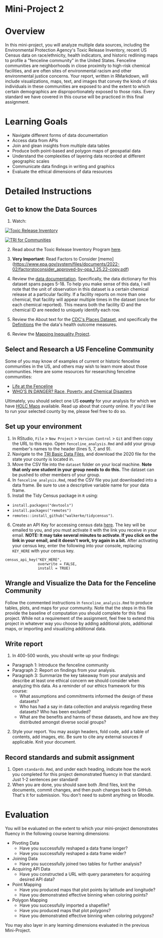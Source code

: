 # Mini-Project 2

# Overview

In this mini-project, you will analyze multiple data sources, including the Environmental Protection Agency's Toxic Release Inventory, recent US Census data on race/ethnicity, health indicators, and historic redlining maps to profile a "fenceline community" in the United States. Fenceline communities are neighborhoods in close proximity to high-risk chemical facilities, and are often sites of environmental racism and other environmental justice concerns. Your report, written in RMarkdown, will include visualizations, maps, text, and images that convey the kinds of risks individuals in these communities are exposed to and the extent to which certain demographics are disproportionately exposed to those risks. Every standard we have covered in this course will be practiced in this final assignment.

# Learning Goals

* Navigate different forms of data documentation
* Access data from APIs
* Join and glean insights from multiple data tables
* Produce both point-based and polygon maps of geospatial data
* Understand the complexities of layering data recorded at different geographic scales
* Communicate data findings in writing and graphics
* Evaluate the ethical dimensions of data resources

# Detailed Instructions

## Get to know the Data Sources

1. Watch:

[![Toxic Release Inventory](http://img.youtube.com/vi/Fqjh6t6Hx6s/0.jpg)](http://www.youtube.com/watch?v=Fqjh6t6Hx6s)

[![TRI for Communities](http://img.youtube.com/vi/Hj3yGpe_s-8/0.jpg)](http://www.youtube.com/watch?v=Hj3yGpe_s-8)

2. Read about the Toxic Release Inventory Program [here](https://www.epa.gov/toxics-release-inventory-tri-program/what-toxics-release-inventory).

3. **Very Important**: Read Factors to Consider [memo] (https://www.epa.gov/system/files/documents/2022-02/factorstoconsider_approved-by-opa_1.25.22-copy.pdf)

4. Review the [data documentation](https://www.epa.gov/system/files/documents/2021-10/tri-basic-data-file-documentation-ry2020_100721.pdf). Specifically, the data dictionary for this dataset spans pages 5-18. To help you make sense of this data, I will note that the unit of observation in this dataset is a certain chemical release at a particular facility. If a facility reports on more than one chemical, that facility will appear multiple times in the dataset (once for each chemical reported). This means both the facility ID and the chemical ID are needed to uniquely identify each row.  

5. Review the About text for the [CDC's Places Dataset](https://chronicdata.cdc.gov/500-Cities-Places/PLACES-Local-Data-for-Better-Health-Census-Tract-D/cwsq-ngmh), and specifically the [Definitions](https://www.cdc.gov/places/measure-definitions/health-outcomes/index.html) the the data's health outcome measures. 

6. Review the [Mapping Inequality Project](https://dsl.richmond.edu/panorama/redlining/#loc=5/39.1/-94.58&text=intro). 

## Select and Research a US Fenceline Community

Some of you may know of examples of current or historic fenceline communities in the US, and others may wish to learn more about those communities. Here are some resources for researching fenceline communities:

* [Life at the Fenceline](https://ej4all.org/life-at-the-fenceline)
* [WHO’S IN DANGER? Race, Poverty, and Chemical Disasters](https://comingcleaninc.org/assets/media/images/Reports/Who's%20in%20Danger%20Report%20FINAL.pdf)

Ultimately, you should select one US **county** for your analysis for which we have [HOLC Maps](https://dsl.richmond.edu/panorama/redlining/#loc=5/39.1/-94.58&text=downloads) available. Read up about that county online. If you'd like to run your selected county by me, please feel free to do so. 

## Set up your environment

1. In RStudio, `File` > `New Project` > `Version Control` > `Git` and then copy the URL to this repo. Open `fenceline_analysis.Rmd` and add your group member's names to the header (lines 5, 7, and 9). 
2. Navigate to the [TRI Basic Data Files](https://www.epa.gov/toxics-release-inventory-tri-program/tri-basic-data-files-calendar-years-1987-present), and download the 2020 file for the state your county is located in. 
3. Move the CSV file into the `dataset` folder on your local machine. **Note that only one student in your group needs to do this.** The dataset can be pushed to other members of your group.
4. In `fenceline_analysis.Rmd`, read the CSV file you just downloaded into a data frame. Be sure to use a descriptive variable name for your data frame.
5. Install the Tidy Census package in `R` using:

* `install.packages("devtools")`
* `install.packages("remotes")`
* `remotes::install_github("walkerke/tidycensus")`.

6. Create an API Key for accessing census data [here](https://api.census.gov/data/create_success.html). The key will be emailed to you, and you must activate it with the link you receive in your email. **NOTE: It may take several minutes to activate. If you click on the link in your email, and it doesn't work, try again in a bit.** After activating your census key, enter the following into your console, replacing `KEY_HERE` with your census key. 

```
census_api_key("KEY_HERE", 
               overwrite = FALSE, 
               install = TRUE)
```

## Wrangle and Visualize the Data for the Fenceline Community

Follow the commented instructions in `fenceline_analysis.Rmd` to produce tables, plots, and maps for your community. Note that the steps in this file provide the baseline of computation you should complete for this final project. While not a requirement of the assignment, feel free to extend this project in whatever way you choose by adding additional plots, additional maps, or importing and visualizing additional data. 

## Write report

1. In 400-500 words, you should write up your findings:
  * Paragraph 1: Introduce the fenceline community
  * Paragraph 2: Report on findings from your analysis.
  * Paragraph 3: Summarize the key takeaway from your analysis and describe at least one ethical concern we should consider when analyzing this data. As a reminder of our ethics framework for this course:
    * What assumptions and commitments informed the design of these datasets?
    * Who has had a say in data collection and analysis regarding these datasets? Who has been excluded?
    * What are the benefits and harms of these datasets, and how are they distributed amongst diverse social groups?
2. Style your report. You may assign headers, fold code, add a table of contents, add images, etc. Be sure to cite any external sources if applicable. Knit your document. 

## Record standards and submit assignment

1. Open `standards.Rmd`, and under each heading, indicate how the work you completed for this project demonstrated fluency in that standard. Just 1-2 sentences per standard!
2. When you are done, you should save both .Rmd files, knit the documents, commit changes, and then push changes back to GitHub. That's it for submission. You don't need to submit anything on Moodle. 

# Evaluation 

You will be evaluated on the extent to which your mini-project demonstrates fluency in the following course learning dimensions:

* Pivoting Data
  * Have you successfully reshaped a data frame longer?
  * Have you successfully reshaped a data frame wider?
* Joining Data
  * Have you successfully joined two tables for further analysis?
* Acquiring API Data
  * Have you constructed a URL with query parameters for acquiring desired API data?
* Point Mapping
  * Have you produced maps that plot points by latitude and longitude?
  * Have you demonstrated effective binning when coloring points?
* Polygon Mapping
  * Have you successfully imported a shapefile?
  * Have you produced maps that plot polygons?
  * Have you demonstrated effective binning when coloring polygons?

You may also layer in any learning dimensions evaluated in the previous Mini-Project. 


